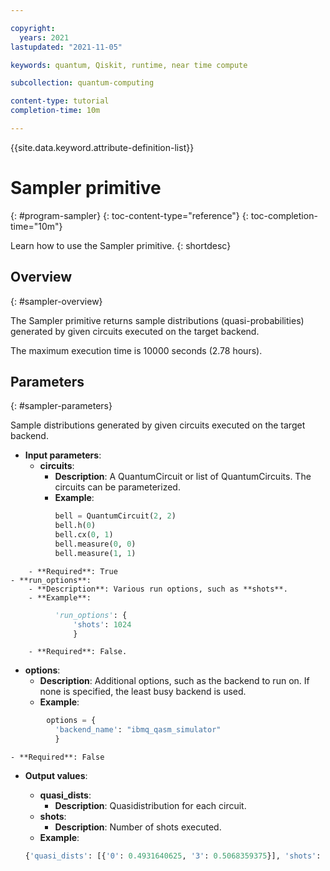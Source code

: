 ```yaml
---

copyright:
  years: 2021
lastupdated: "2021-11-05"

keywords: quantum, Qiskit, runtime, near time compute

subcollection: quantum-computing

content-type: tutorial
completion-time: 10m

---
```


{{site.data.keyword.attribute-definition-list}}

# Sampler primitive
{: #program-sampler}
{: toc-content-type="reference"}
{: toc-completion-time="10m"}

Learn how to use the Sampler primitive.
{: shortdesc}

## Overview
{: #sampler-overview}

The Sampler primitive returns sample distributions (quasi-probabilities) generated by given circuits executed on the target backend.  

The maximum execution time is 10000 seconds (2.78 hours).

## Parameters
{: #sampler-parameters}

Sample distributions generated by given circuits executed on the target backend.
- **Input parameters**:
    - **circuits**:
        - **Description**: A QuantumCircuit or list of QuantumCircuits. The circuits can be parameterized.
        - **Example**:

```python
          bell = QuantumCircuit(2, 2)
          bell.h(0)
          bell.cx(0, 1)
          bell.measure(0, 0)
          bell.measure(1, 1)
```

        - **Required**: True
    - **run_options**:
        - **Description**: Various run options, such as **shots**.
        - **Example**:

```python
          'run_options': {
              'shots': 1024
              }
```

        - **Required**: False.  
- **options**:
    - **Description**: Additional options, such as the backend to run on.  If none is specified, the least busy backend is used.
    - **Example**:

```python
        options = {
          'backend_name': "ibmq_qasm_simulator"
          }
```

    - **Required**: False
- **Output values**:
  - **quasi_dists**:
    - **Description**: Quasidistribution for each circuit.
  - **shots**:
    - **Description**: Number of shots executed.
  - **Example**:

  ```python
  {'quasi_dists': [{'0': 0.4931640625, '3': 0.5068359375}], 'shots': 1024}
  ```
